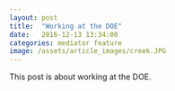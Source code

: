 ```yaml
---
layout: post
title:  "Working at the DOE"
date:   2016-12-13 13:34:00
categories: mediator feature
image: /assets/article_images/creek.JPG
---
```


This post is about working at the DOE.
